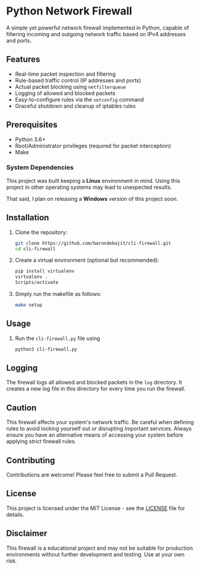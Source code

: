 # Python Network Firewall

A simple yet powerful network firewall implemented in Python, capable of filtering incoming and outgoing network traffic based on IPv4 addresses and ports.

## Features

- Real-time packet inspection and filtering
- Rule-based traffic control (IP addresses and ports)
- Actual packet blocking using `netfilterqueue`
- Logging of allowed and blocked packets
- Easy-to-configure rules via the `setconfig` command
- Graceful shutdown and cleanup of iptables rules

## Prerequisites

- Python 3.6+
- Root/Administrator privileges (required for packet interception)
- Make

### System Dependencies

This project was built keeping a **Linux** environment in mind. Using this project in other operating systems may lead to unexpected results.

That said, I plan on releasing a **Windows** version of this project soon.

## Installation

1. Clone the repository:
   ```bash
   git clone https://github.com/barondebajit/cli-firewall.git
   cd cli-firewall
   ```

2. Create a virtual environment (optional but recommended):
   ```bash
   pip install virtualenv
   virtualenv .
   Scripts/activate
   ```

3. Simply run the makefile as follows:
   ```bash
   make setup
   ```

## Usage

1. Run the `cli-firewall.py` file using

    ```bash
    python3 cli-firewall.py
    ```

## Logging

The firewall logs all allowed and blocked packets in the `log` directory. It creates a new log file in this directory for every time you run the firewall.

## Caution

This firewall affects your system's network traffic. Be careful when defining rules to avoid locking yourself out or disrupting important services. Always ensure you have an alternative means of accessing your system before applying strict firewall rules.

## Contributing

Contributions are welcome! Please feel free to submit a Pull Request.

## License

This project is licensed under the MIT License - see the [LICENSE](https://github.com/barondebajit/cli-firewall/blob/main/LICENSE.md) file for details.

## Disclaimer

This firewall is a educational project and may not be suitable for production environments without further development and testing. Use at your own risk.
